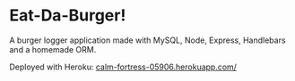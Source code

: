 # Eat-Da-Burger!

A burger logger application made with MySQL, Node, Express, Handlebars and a homemade ORM.

Deployed with Heroku: [calm-fortress-05906.herokuapp.com/](https://calm-fortress-05906.herokuapp.com/)